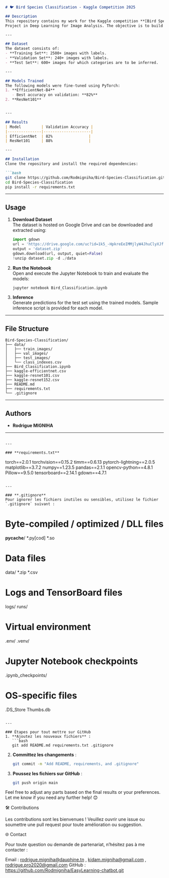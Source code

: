 
```markdown
# 🐦 Bird Species Classification - Kaggle Competition 2025

## Description
This repository contains my work for the Kaggle competition **[Bird Species Classification](https://www.kaggle.com/competitions/m-2-bdia-dlia-project-2025)**.
Project in Deep Learning for Image Analysis. The objective is to build and fine-tune models to classify bird species with the highest possible accuracy on a test dataset. The dataset used is a subset of the **Caltech-UCSD Birds-200-2011** dataset, limited to 30 categories.

---

## Dataset
The dataset consists of:
- **Training Set**: 2500+ images with labels.
- **Validation Set**: 240+ images with labels.
- **Test Set**: 600+ images for which categories are to be inferred.

---

## Models Trained
The following models were fine-tuned using PyTorch:
1. **EfficientNet-B4**
   - Best accuracy on validation: **82%**
2. **ResNet101**


---

## Results
| Model         | Validation Accuracy |
|---------------|---------------------|
| EfficientNet  | 82%                |
| ResNet101     | 88%                |

---

## Installation
Clone the repository and install the required dependencies:

```bash
git clone https://github.com/Rodmigniha/Bird-Species-Classification.git
cd Bird-Species-Classification
pip install -r requirements.txt
```

---

## Usage

1. **Download Dataset**  
   The dataset is hosted on Google Drive and can be downloaded and extracted using:
   ```python
   import gdown
   url = 'https://drive.google.com/uc?id=1k5_-HpkreEeIMMjlyW4JhuClyXJfhDDX'
   output = 'dataset.zip'
   gdown.download(url, output, quiet=False)
   !unzip dataset.zip -d ./data
   ```

2. **Run the Notebook**  
   Open and execute the Jupyter Notebook to train and evaluate the models:
   ```bash
   jupyter notebook Bird_Classification.ipynb
   ```

3. **Inference**  
   Generate predictions for the test set using the trained models. Sample inference script is provided for each model.

---

## File Structure
```
Bird-Species-Classification/
├── data/
│   ├── train_images/
│   ├── val_images/
│   ├── test_images/
│   └── class_indexes.csv
├── Bird_Classification.ipynb
├── kaggle-efficientnet.csv
├── kaggle-resnet101.csv
├── kaggle-resnet152.csv
├── README.md
├── requirements.txt
└── .gitignore
```

---

## Authors
- **Rodrigue MIGNIHA**

---

```

---

### **requirements.txt**

```
torch==2.0.1
torchvision==0.15.2
timm==0.6.13
pytorch-lightning==2.0.5
matplotlib==3.7.2
numpy==1.23.5
pandas==2.1.1
opencv-python==4.8.1
Pillow==9.5.0
tensorboard==2.14.1
gdown==4.7.1
```

---

### **.gitignore**
Pour ignorer les fichiers inutiles ou sensibles, utilisez le fichier `.gitignore` suivant :

```
# Byte-compiled / optimized / DLL files
__pycache__/
*.py[cod]
*.so

# Data files
data/
*.zip
*.csv

# Logs and TensorBoard files
logs/
runs/

# Virtual environment
.env/
.venv/

# Jupyter Notebook checkpoints
.ipynb_checkpoints/

# OS-specific files
.DS_Store
Thumbs.db
```

---

### Étapes pour tout mettre sur GitHub
1. **Ajoutez les nouveaux fichiers** :
   ```bash
   git add README.md requirements.txt .gitignore
   ```

2. **Committez les changements** :
   ```bash
   git commit -m "Add README, requirements, and .gitignore"
   ```

3. **Poussez les fichiers sur GitHub** :
   ```bash
   git push origin main
   ```

Feel free to adjust any parts based on the final results or your preferences. Let me know if you need any further help! 😊

🛠 Contributions

Les contributions sont les bienvenues ! Veuillez ouvrir une issue ou soumettre une pull request pour toute amélioration ou suggestion.

🌐 Contact

Pour toute question ou demande de partenariat, n’hésitez pas à me contacter :

Email : rodrigue.migniha@dauphine.tn , kidam.migniha@gmail.com , rodrigue.pro2020@gmail.com
GitHub : https://github.com/Rodmigniha/EasyLearning-chatbot.git


```

